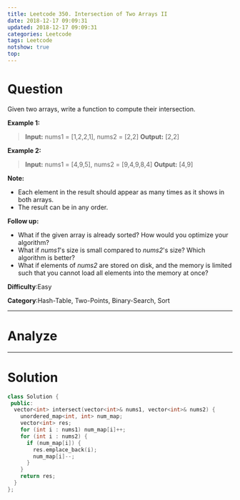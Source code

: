 ```yaml
---
title: Leetcode 350. Intersection of Two Arrays II
date: 2018-12-17 09:09:31
updated: 2018-12-17 09:09:31
categories: Leetcode
tags: Leetcode
notshow: true
top:
---
```


# Question

Given two arrays, write a function to compute their intersection.

**Example 1:**

> **Input:** nums1 = [1,2,2,1], nums2 = [2,2]
> **Output:** [2,2]

**Example 2:**

> **Input:** nums1 = [4,9,5], nums2 = [9,4,9,8,4]
> **Output:** [4,9]

**Note:**

- Each element in the result should appear as many times as it shows in both arrays.
- The result can be in any order.

**Follow up:**

- What if the given array is already sorted? How would you optimize your algorithm?
- What if  _nums1_'s size is small compared to  _nums2_'s size? Which algorithm is better?
- What if elements of  _nums2_  are stored on disk, and the memory is limited such that you cannot load all elements into the memory at once?

**Difficulty**:Easy

**Category**:Hash-Table, Two-Points, Binary-Search, Sort

<!-- more -->

------------

# Analyze

------------

# Solution

```cpp
class Solution {
 public:
  vector<int> intersect(vector<int>& nums1, vector<int>& nums2) {
    unordered_map<int, int> num_map;
    vector<int> res;
    for (int i : nums1) num_map[i]++;
    for (int i : nums2) {
      if (num_map[i]) {
        res.emplace_back(i);
        num_map[i]--;
      }
    }
    return res;
  }
};

```